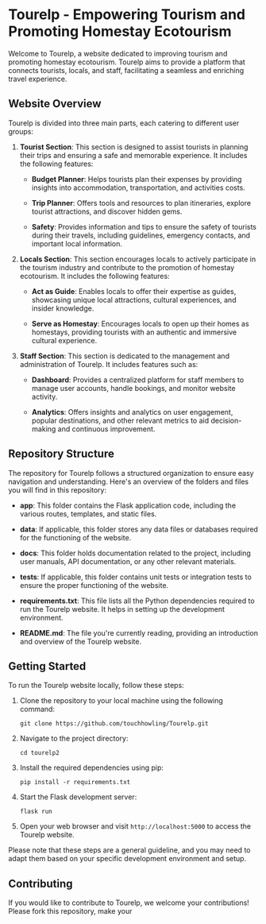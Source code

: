 # Tourelp - Empowering Tourism and Promoting Homestay Ecotourism

Welcome to Tourelp, a website dedicated to improving tourism and promoting homestay ecotourism. Tourelp aims to provide a platform that connects tourists, locals, and staff, facilitating a seamless and enriching travel experience.

## Website Overview

Tourelp is divided into three main parts, each catering to different user groups:

1. **Tourist Section**: This section is designed to assist tourists in planning their trips and ensuring a safe and memorable experience. It includes the following features:

   - **Budget Planner**: Helps tourists plan their expenses by providing insights into accommodation, transportation, and activities costs.

   - **Trip Planner**: Offers tools and resources to plan itineraries, explore tourist attractions, and discover hidden gems.

   - **Safety**: Provides information and tips to ensure the safety of tourists during their travels, including guidelines, emergency contacts, and important local information.

2. **Locals Section**: This section encourages locals to actively participate in the tourism industry and contribute to the promotion of homestay ecotourism. It includes the following features:

   - **Act as Guide**: Enables locals to offer their expertise as guides, showcasing unique local attractions, cultural experiences, and insider knowledge.

   - **Serve as Homestay**: Encourages locals to open up their homes as homestays, providing tourists with an authentic and immersive cultural experience.

3. **Staff Section**: This section is dedicated to the management and administration of Tourelp. It includes features such as:

   - **Dashboard**: Provides a centralized platform for staff members to manage user accounts, handle bookings, and monitor website activity.

   - **Analytics**: Offers insights and analytics on user engagement, popular destinations, and other relevant metrics to aid decision-making and continuous improvement.

## Repository Structure

The repository for Tourelp follows a structured organization to ensure easy navigation and understanding. Here's an overview of the folders and files you will find in this repository:

- **app**: This folder contains the Flask application code, including the various routes, templates, and static files.

- **data**: If applicable, this folder stores any data files or databases required for the functioning of the website.

- **docs**: This folder holds documentation related to the project, including user manuals, API documentation, or any other relevant materials.

- **tests**: If applicable, this folder contains unit tests or integration tests to ensure the proper functioning of the website.

- **requirements.txt**: This file lists all the Python dependencies required to run the Tourelp website. It helps in setting up the development environment.

- **README.md**: The file you're currently reading, providing an introduction and overview of the Tourelp website.

## Getting Started

To run the Tourelp website locally, follow these steps:

1. Clone the repository to your local machine using the following command:

   ```
   git clone https://github.com/touchhowling/Tourelp.git
   ```

2. Navigate to the project directory:

   ```
   cd tourelp2
   ```

3. Install the required dependencies using pip:

   ```
   pip install -r requirements.txt
   ```

4. Start the Flask development server:

   ```
   flask run
   ```

5. Open your web browser and visit `http://localhost:5000` to access the Tourelp website.

Please note that these steps are a general guideline, and you may need to adapt them based on your specific development environment and setup.

## Contributing

If you would like to contribute to Tourelp, we welcome your contributions! Please fork this repository, make your

